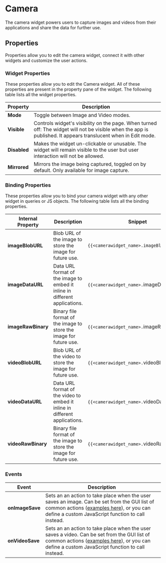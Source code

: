 # Camera

The camera widget powers users to capture images and videos from their applications and share the data for further use.

## Properties

Properties allow you to edit the camera widget, connect it with other widgets and customize the user actions.

### Widget Properties

These properties allow you to edit the Camera widget. All of these properties are present in the property pane of the widget. The following table lists all the widget properties.

| Property     | Description                                                                                                                                                    |
| ------------ | -------------------------------------------------------------------------------------------------------------------------------------------------------------- |
| **Mode**     | Toggle between Image and Video modes.                                                                                                                          |
| **Visible**  | Controls widget's visibility on the page. When turned off: The widget will not be visible when the app is published. It appears translucent when in Edit mode. |
| **Disabled** | Makes the widget un-clickable or unusable. The widget will remain visible to the user but user interaction will not be allowed.                                |
| **Mirrored** | Mirrors the image being captured, toggled on by default. Only available for image capture.                                                                     |

### Binding Properties

These properties allow you to bind your camera widget with any other widget in queries or JS objects. The following table lists all the binding properties.

| Internal Property  | Description                                                                | Snippet                                    |
| ------------------ | -------------------------------------------------------------------------- | ------------------------------------------ |
| **imageBlobURL**   | Blob URL of the image to store the image for future use.                   | `{{<camerawidget_name>.imageBlobURL}}`     |
| **imageDataURL**   | Data URL format of the image to embed it inline in different applications. | `{{<camerawidget_name>.`imageDataURL`}}`   |
| **imageRawBinary** | Binary file format of the image to store the image for future use.         | `{{<camerawidget_name>.`imageRawBinary`}}` |
| **videoBlobURL**   | Blob URL of the video to store the image for future use.                   | `{{<camerawidget_name>.`videoBlobURL`}}`   |
| **videoDataURL**   | Data URL format of the video to embed it inline in different applications. | `{{<camerawidget_name>.`videoDataURL`}}`   |
| **videoRawBinary** | Binary file format of the image to store the image for future use.         | `{{<camerawidget_name>.`videoRawBinary`}}` |

### Events

| Event           | Description                                                                                                                                                                                                       |
| --------------- | ----------------------------------------------------------------------------------------------------------------------------------------------------------------------------------------------------------------- |
| **onImageSave** | Sets an an action to take place when the user saves an image. Can be set from the GUI list of common actions ([examples here](broken-reference)), or you can define a custom JavaScript function to call instead. |
| **onVideoSave** | Sets an an action to take place when the user saves a video. Can be set from the GUI list of common actions ([examples here](broken-reference)), or you can define a custom JavaScript function to call instead.  |
